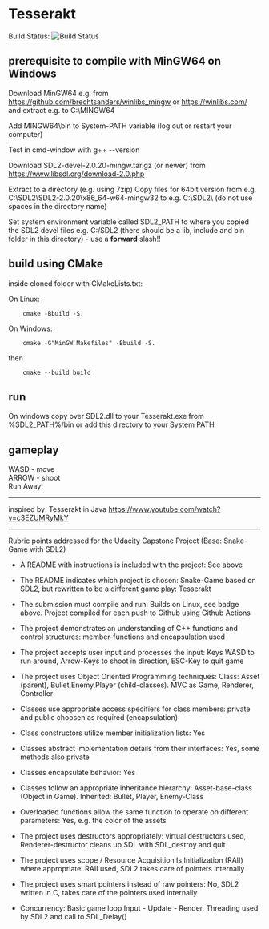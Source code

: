# Tesserakt

Build Status: ![Build Status](https://github.com/Katzenviech/Tesserakt/workflows/build/badge.svg)

## prerequisite to compile with MinGW64 on Windows
Download MinGW64 e.g. from https://github.com/brechtsanders/winlibs_mingw or https://winlibs.com/ and extract e.g. to C:\MINGW64

Add MINGW64\bin to System-PATH variable (log out or restart your computer)

Test in cmd-window with g++ --version

Download SDL2-devel-2.0.20-mingw.tar.gz (or newer) from https://www.libsdl.org/download-2.0.php

Extract to a directory (e.g. using 7zip)
Copy files for 64bit version from e.g. C:\SDL2\SDL2-2.0.20\x86_64-w64-mingw32 to e.g. C:\SDL2\  (do not use spaces in the directory name)

Set system environment variable called SDL2_PATH to where you copied the SDL2 devel files
e.g. C:/SDL2 (there should be a lib, include and bin folder in this directory) - use a **forward** slash!!


## build using CMake
inside cloned folder with CMakeLists.txt:

On Linux:
```
    cmake -Bbuild -S.
```

On Windows:
```
    cmake -G"MinGW Makefiles" -Bbuild -S.
```

then
```
    cmake --build build
```

## run
On windows copy over SDL2.dll to your Tesserakt.exe from %SDL2_PATH%/bin or add this directory to your System PATH


## gameplay
WASD - move  
ARROW - shoot  
Run Away!  


----
inspired by:
Tesserakt in Java https://www.youtube.com/watch?v=c3EZUMRyMkY

----
Rubric points addressed for the Udacity Capstone Project (Base: Snake-Game with SDL2)  

* A README with instructions is included with the project: See above
* The README indicates which project is chosen: Snake-Game based on SDL2, but rewritten to be a different game play: Tesserakt  

* The submission must compile and run: Builds on Linux, see badge above. Project compiled for each push to Github using Github Actions
  
* The project demonstrates an understanding of C++ functions and control structures: member-functions and encapsulation used  
* The project accepts user input and processes the input: Keys WASD to run around, Arrow-Keys to shoot in direction, ESC-Key to quit game  

* The project uses Object Oriented Programming techniques: Class: Asset (parent), Bullet,Enemy,Player (child-classes). MVC as Game, Renderer, Controller
* Classes use appropriate access specifiers for class members: private and public choosen as required (encapsulation)
* Class constructors utilize member initialization lists: Yes
* Classes abstract implementation details from their interfaces: Yes, some methods also private
* Classes encapsulate behavior: Yes
* Classes follow an appropriate inheritance hierarchy: Asset-base-class (Object in Game). Inherited: Bullet, Player, Enemy-Class
* Overloaded functions allow the same function to operate on different parameters: Yes, e.g. the color of the assets  

* The project uses destructors appropriately: virtual destructors used, Renderer-destructor cleans up SDL with SDL_destroy and quit 
* The project uses scope / Resource Acquisition Is Initialization (RAII) where appropriate: RAII used, SDL2 takes care of pointers internally
* The project uses smart pointers instead of raw pointers: No, SDL2 written in C, takes care of the pointers used internally

* Concurrency: Basic game loop Input - Update - Render. Threading used by SDL2 and call to SDL_Delay()  


